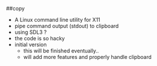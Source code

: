 ##copy

- A Linux command line utility for X11
- pipe command output (stdout) to clipboard
- using SDL3 ?
- the code is so hacky
- initial version 
    - this will be finished eventually..
    - will add more features and properly handle clipboard